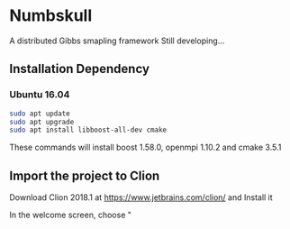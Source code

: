 # Numbskull
A distributed Gibbs smapling framework
Still developing...

## Installation Dependency
### Ubuntu 16.04
```bash
sudo apt update
sudo apt upgrade
sudo apt install libboost-all-dev cmake
```
These commands will install boost 1.58.0, openmpi 1.10.2 and cmake 3.5.1

## Import the project to Clion
Download Clion 2018.1 at https://www.jetbrains.com/clion/ and Install it

In the welcome screen, choose "

